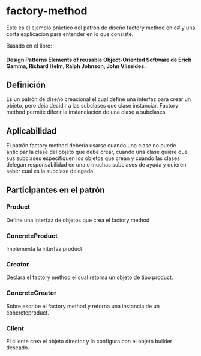 # factory-method
Este es el ejemplo práctico del patrón de diseño factory method en c# y una corta explicación para entender en lo que consiste. 


Basado en el libro:
#### Design Patterns Elements of reusable Object-Oriented Software de Erich Gamma, Richard Helm, Ralph Johnson, John Vlissides.

## Definición
Es un patrón de diseño creacional el cual define una interfaz para crear un objeto, pero deja decidir a las subclases que clase instanciar. Factory method permite diferir la instanciación de una clase a subclases.

## Aplicabilidad
El patrón factory method debería usarse cuando una clase no puede anticipar la clase del objeto que debe crear, cuando una clase quiere que sus subclases especifiquen los objetos que crean y cuando las clases delegan responsabilidad en una o muchas subclases de ayuda y quieren saber cual es la subclase delegada.

## Participantes en el patrón

### Product
Define una interfaz de objetos que crea el factory method

### ConcreteProduct
Implementa la interfaz product

### Creator
Declara el factory method el cual retorna un objeto de tipo product.

### ConcreteCreator
Sobre escribe el factory method y retorna una instancia de un concreteproduct.

### Client
El cliente crea el objeto director y lo configura con el objeto builder deseado.

